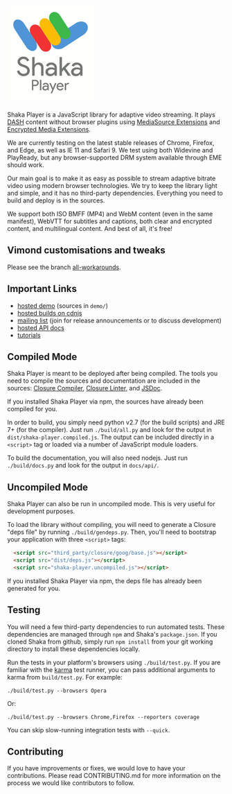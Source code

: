 # ![Shaka Player](docs/shaka-player-logo.png)

Shaka Player is a JavaScript library for adaptive video streaming.
It plays [DASH][] content without browser plugins using
[MediaSource Extensions][] and [Encrypted Media Extensions][].

We are currently testing on the latest stable releases of Chrome, Firefox, and
Edge, as well as IE 11 and Safari 9. We test using both Widevine and PlayReady,
but any browser-supported DRM system available through EME should work.

Our main goal is to make it as easy as possible to stream adaptive bitrate
video using modern browser technologies. We try to keep the library light and
simple, and it has no third-party dependencies. Everything you need to build
and deploy is in the sources.

We support both ISO BMFF (MP4) and WebM content (even in the same
manifest), WebVTT for subtitles and captions, both clear and encrypted content,
and multilingual content. And best of all, it's free!

[DASH]: http://dashif.org/
[MediaSource Extensions]: http://w3c.github.io/media-source/
[Encrypted Media Extensions]: https://w3c.github.io/encrypted-media/

## Vimond customisations and tweaks

Please see the branch [all-workarounds].

[all-workarounds]: /vimond/shaka-player/tree/all-workarounds

## Important Links ##

 * [hosted demo](http://shaka-player-demo.appspot.com) (sources in `demo/`)
 * [hosted builds on cdnjs](https://cdnjs.com/libraries/shaka-player)
 * [mailing list](https://groups.google.com/forum/#!forum/shaka-player-users)
     (join for release announcements or to discuss development)
 * [hosted API docs](http://shaka-player-demo.appspot.com/docs/api/index.html)
 * [tutorials](http://shaka-player-demo.appspot.com/docs/api/tutorial-welcome.html)


## Compiled Mode ##

Shaka Player is meant to be deployed after being compiled. The tools you need
to compile the sources and documentation are included in the sources:
[Closure Compiler][], [Closure Linter][], and [JSDoc][].

If you installed Shaka Player via npm, the sources have already been compiled
for you.

In order to build, you simply need python v2.7 (for the build scripts) and
JRE 7+ (for the compiler). Just run `./build/all.py` and look for the output
in `dist/shaka-player.compiled.js`. The output can be included directly in a
`<script>` tag or loaded via a number of JavaScript module loaders.

To build the documentation, you will also need nodejs. Just run
`./build/docs.py` and look for the output in `docs/api/`.

[Closure Compiler]: https://developers.google.com/closure/compiler/
[Closure Linter]: https://developers.google.com/closure/utilities/docs/linter_howto
[JSDoc]: http://usejsdoc.org/


## Uncompiled Mode ##

Shaka Player can also be run in uncompiled mode. This is very useful for
development purposes.

To load the library without compiling, you will need to generate a Closure
"deps file" by running `./build/gendeps.py`. Then, you'll need to bootstrap
your application with three `<script>` tags:

```html
  <script src="third_party/closure/goog/base.js"></script>
  <script src="dist/deps.js"></script>
  <script src="shaka-player.uncompiled.js"></script>
```

If you installed Shaka Player via npm, the deps file has already been generated
for you.


## Testing ##

You will need a few third-party dependencies to run automated tests. These
dependencies are managed through `npm` and Shaka's `package.json`. If you
cloned Shaka from github, simply run `npm install` from your git working
directory to install these dependencies locally.

Run the tests in your platform's browsers using `./build/test.py`. If you are
familiar with the [karma][] test runner, you can pass additional arguments
to karma from `build/test.py`. For example:

```
./build/test.py --browsers Opera
```

Or:

```
./build/test.py --browsers Chrome,Firefox --reporters coverage
```

You can skip slow-running integration tests with `--quick`.

[karma]: https://karma-runner.github.io/


## Contributing ##

If you have improvements or fixes, we would love to have your contributions.
Please read CONTRIBUTING.md for more information on the process we would like
contributors to follow.
